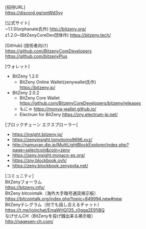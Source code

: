 [招待URL]  
https://discord.gg/xmWd3yy  

[公式サイト]  
\~1.1.0(orphanate氏作) <http://bitzeny.org/>  
z1.2.0\~(BitZenyCoreDev団体作) <https://bitzeny.tech/>  

[GitHub] (技術者向け)  
<https://github.com/BitzenyCoreDevelopers>  
<https://github.com/bitzenyPlus>  

[ウォレット]
- BitZeny 1.2.0
    - BitZeny Online Wallet(zenywallet氏作)  
      <https://bitzeny.jp/>
- BitZeny 2.0.2
    - BitZeny Core Wallet  
      <https://github.com/BitzenyCoreDevelopers/bitzeny/releases>
    - もにゃ
      <https://monya-wallet.github.io/>
    - Electrum for BitZeny  <https://zny.electrum-jp.net/>

[ブロックチェーン エクスプローラー]  
- <https://insight.bitzeny.jp/>  
- <https://zenyinsight.tomotomo9696.xyz/>  
- <http://namuyan.dip.jp/MultiLightBlockExplorer/index.php?page=selectcoin&coin=zeny>  
- <https://zeny.insight.monaco-ex.org/>  
- <https://zny.blockbook.ovh/>
- <https://zeny.blockbook.zenypota.net/>

[コミュニティ]  
BitZenyフォーラム  
<https://bitzeny.info/>  
BitZeny bitcointalk（海外大手暗号通貨掲示板）  
<https://bitcointalk.org/index.php?topic=849994.new#new>  
BitZenyテレグラム（何でも話し合えるチャット）  
<https://t.me/joinchat/EmaWHQ135_r0gga2E91jBQ>  
なげせんCH（BitZenyを投げ銭出来る掲示板）  
<http://nagesen-ch.com/>  
